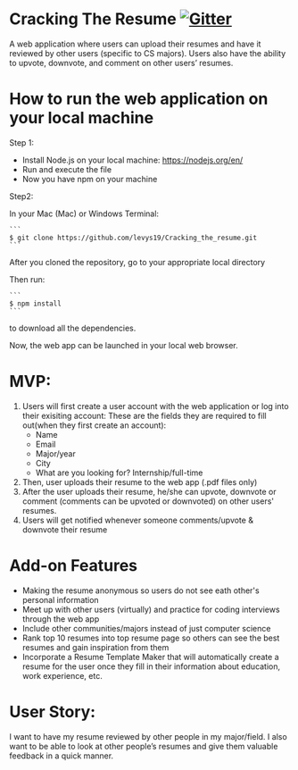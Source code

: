 # Cracking The Resume [![Gitter](https://badges.gitter.im/gitterHQ/gitter.png)](https://gitter.im/Cracking_the_resume/Lobby)

A web application where users can upload their resumes and have it reviewed by other users (specific to CS majors). Users also have the ability to upvote, downvote, and comment on other users’ resumes. 

# How to run the web application on your local machine

Step 1:
   * Install Node.js on your local machine: https://nodejs.org/en/
   * Run and execute the file
   * Now you have npm on your machine

Step2:

In your Mac (Mac) or Windows Terminal:

    ```
    $ git clone https://github.com/levys19/Cracking_the_resume.git
    ```

After you cloned the repository, go to your appropriate local directory

Then run:

    ```
    $ npm install
    ```
to download all the dependencies.

Now, the web app can be launched in your local web browser.


# MVP: 
1) Users will first create a user account with the web application or log into their exisiting account:
  These are the fields they are required to fill out(when they first create an account):
    * Name 
    * Email
    * Major/year 
    * City 
    * What are you looking for? Internship/full-time
2) Then, user uploads their resume to the web app (.pdf files only) 
3) After the user uploads their resume, he/she can upvote, downvote or comment (comments can be upvoted or downvoted) on other users'      resumes.  
4) Users will get notified whenever someone comments/upvote & downvote their resume

# Add-on Features 
  * Making the resume anonymous so users do not see eath other's personal information
  * Meet up with other users (virtually) and practice for coding interviews through the web app
  * Include other communities/majors instead of just computer science
  * Rank top 10 resumes into top resume page so others can see the best resumes and gain inspiration from them
  * Incorporate a Resume Template Maker that will automatically create a resume for the user once they fill in their information about     education, work experience, etc. 
  
# User Story:
I want to have my resume reviewed by other people in my major/field. I also want to be able to look at other people’s resumes and give them valuable feedback in a quick manner. </br>
